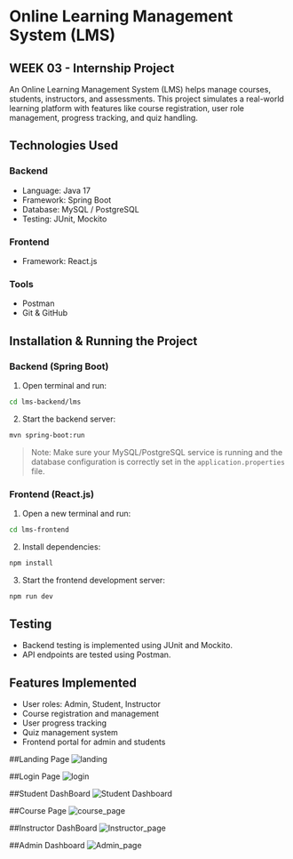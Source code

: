# Online Learning Management System (LMS)

## WEEK 03 - Internship Project

An Online Learning Management System (LMS) helps manage courses, students, instructors, and assessments. This project simulates a real-world learning platform with features like course registration, user role management, progress tracking, and quiz handling.

## Technologies Used

### Backend
- Language: Java 17
- Framework: Spring Boot
- Database: MySQL / PostgreSQL
- Testing: JUnit, Mockito

### Frontend
- Framework: React.js

### Tools
- Postman
- Git & GitHub

## Installation & Running the Project

### Backend (Spring Boot)

1. Open terminal and run:
   
```bash
cd lms-backend/lms
```
2. Start the backend server:

```bash
mvn spring-boot:run
```

> Note: Make sure your MySQL/PostgreSQL service is running and the database configuration is correctly set in the `application.properties` file.

### Frontend (React.js)

1. Open a new terminal and run:

```bash
cd lms-frontend
```

2. Install dependencies:

```bash
npm install
```

3. Start the frontend development server:

```bash
npm run dev
```
## Testing

- Backend testing is implemented using JUnit and Mockito.
- API endpoints are tested using Postman.

## Features Implemented

- User roles: Admin, Student, Instructor
- Course registration and management
- User progress tracking
- Quiz management system
- Frontend portal for admin and students

##Landing Page 
![landing](https://github.com/user-attachments/assets/82874bb5-530f-489a-8349-cae7f5b5da8a)

##Login Page 
![login](https://github.com/user-attachments/assets/1f7eb184-e761-43d6-8e9a-aa5dd845a4e9)

##Student DashBoard 
![Student Dashboard](https://github.com/user-attachments/assets/b1df7642-3661-4fe2-8d77-e5435d7a488a)

##Course Page 
![course_page](https://github.com/user-attachments/assets/22c8cd90-458f-465c-bfb0-7e9c38a9d4e4)

##Instructor DashBoard 
![Instructor_page](https://github.com/user-attachments/assets/2a034755-8f98-4b9a-aa9f-6888b0a49a17)

##Admin Dashboard 
![Admin_page](https://github.com/user-attachments/assets/acc0cf9d-af96-44fb-a42a-879338092685)


